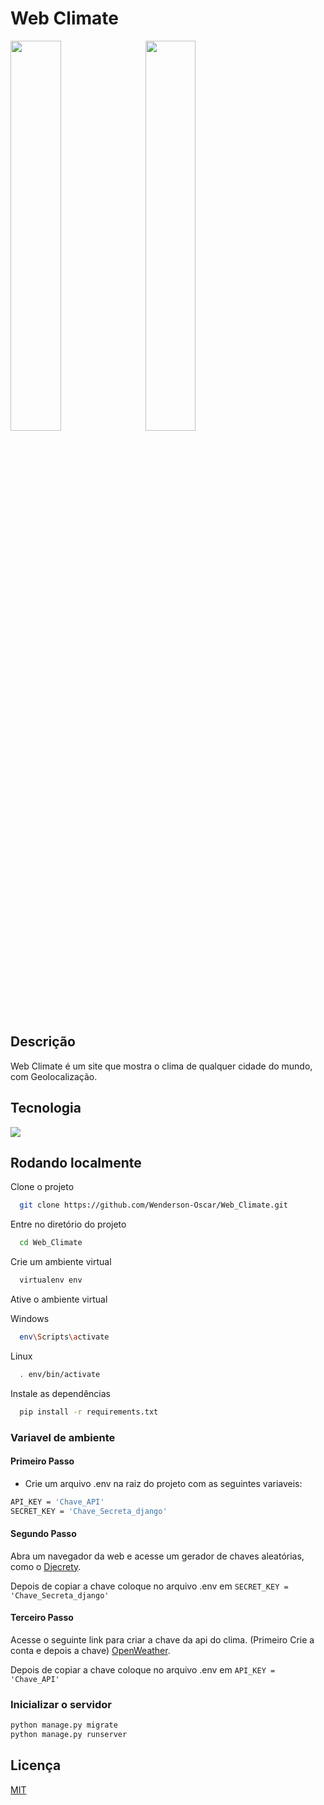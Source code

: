 # Web Climate

<img src="media/home.png" width="40%" style="margin-right: 10px;">
<img src="media/map.png" width="40%">



## Descrição

Web Climate é um site que mostra o clima de qualquer cidade do mundo, com Geolocalização.


## Tecnologia

<img src="https://img.shields.io/badge/Django-092E20?style=for-the-badge&logo=django&logoColor=white">


## Rodando localmente

Clone o projeto

```bash
  git clone https://github.com/Wenderson-Oscar/Web_Climate.git
```

Entre no diretório do projeto

```bash
  cd Web_Climate
```

Crie um ambiente virtual

```bash
  virtualenv env
```

Ative o ambiente virtual

Windows
```bash
  env\Scripts\activate
```

Linux
```bash
  . env/bin/activate
```

Instale as dependências

```bash
  pip install -r requirements.txt
```

### Variavel de ambiente

#### Primeiro Passo

- Crie um arquivo .env na raiz do projeto com as seguintes variaveis:

```bash
API_KEY = 'Chave_API'
SECRET_KEY = 'Chave_Secreta_django'
```

#### Segundo Passo

Abra um navegador da web e acesse um gerador de chaves aleatórias, como o [Djecrety](https://djecrety.ir/).

 Depois de copiar a chave coloque no arquivo .env em `SECRET_KEY = 'Chave_Secreta_django'`

#### Terceiro Passo

Acesse o seguinte link para criar a chave da api do clima. (Primeiro Crie a conta e depois a chave) [OpenWeather](https://home.openweathermap.org/api_keys).

 Depois de copiar a chave coloque no arquivo .env em `API_KEY = 'Chave_API'`

### Inicializar o servidor

```bash
python manage.py migrate
python manage.py runserver
```

## Licença

[MIT](https://choosealicense.com/licenses/mit/)